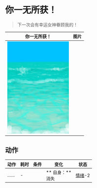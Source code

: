 # 你一无所获！  
> 下一次会有幸运女神眷顾我的！  
  
  你一无所获！  |   图片   
 ----  |  ----:   
   |  <img decoding="async" src="Sprite/Sea.png" href="a.md" style="max-width:300px;max-height:300px;">   
  
## 动作  
动作  |  耗时  |  条件  |  变化  |  状态  
----  |  ----  |  ----  |  ----  |  ----  
……<br>  |  -  |    |  ** 自身：**<br>消失  |  [情绪](Morale.md)-2  


<script>document.title="你一无所获！ - 卡牌生存百科 Card Survival Wiki";</script>